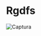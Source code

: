 # Rgdfs
![Captura](https://github.com/FakeFaque505/Rgdfs/assets/134565210/a0c6d5da-2a20-4ce7-8967-33a942273797)
